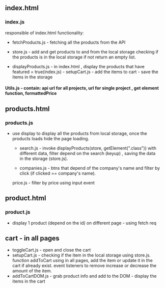 ## index.html
### index.js
responsible of index.html functionality:


 - fetchProducts.js - fetching all the products from the API

 - store.js - add and get products to and from the local storage
    checking if the products is in the local storage if not return an empty list.

 - displayProducts.js - in index.html , display the products that have featured = true(index.js)
        - setupCart.js - add the items to cart
        - save the items in the storage
        
####   Utils.js - contain: api url for all projects, url for single project , get element function, formattedPrice

## products.html
### products.js
- use display to display all the products from local storage, once the products loads hide the page loading.

    - search.js - invoke displayProducts(store, getElement(".class")) with different data, filter depend on the search (keyup) , saving the data in the storage (store.js).

    - companies.js - btns that depend of the company's name and filter by click (if clicked == company's name).

    price.js - filter by price using input event

## product.html
### product.js
- display 1 product (depend on the id) on different page - using fetch req

## cart - in all pages
- toggleCart.js - open and close the cart
- setupCart.js - checking if the item in the local storage using store.js. function addToCart using in all pages, add the item or update it in the cart if already exist.
event listeners to remove increase or decrease the amount of the item.
- addToCartDOM.js - grab product info and add to the DOM - display the items in the cart
